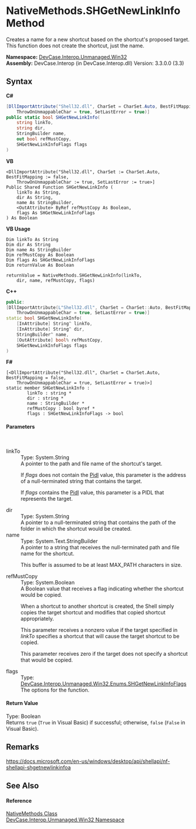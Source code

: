 # NativeMethods.SHGetNewLinkInfo Method 
 

Creates a name for a new shortcut based on the shortcut's proposed target. This function does not create the shortcut, just the name.

**Namespace:**&nbsp;<a href="N_DevCase_Interop_Unmanaged_Win32">DevCase.Interop.Unmanaged.Win32</a><br />**Assembly:**&nbsp;DevCase.Interop (in DevCase.Interop.dll) Version: 3.3.0.0 (3.3)

## Syntax

**C#**<br />
``` C#
[DllImportAttribute("Shell32.dll", CharSet = CharSet.Auto, BestFitMapping = false, 
	ThrowOnUnmappableChar = true, SetLastError = true)]
public static bool SHGetNewLinkInfo(
	string linkTo,
	string dir,
	StringBuilder name,
	out bool refMustCopy,
	SHGetNewLinkInfoFlags flags
)
```

**VB**<br />
``` VB
<DllImportAttribute("Shell32.dll", CharSet := CharSet.Auto, BestFitMapping := false, 
	ThrowOnUnmappableChar := true, SetLastError := true>]
Public Shared Function SHGetNewLinkInfo ( 
	linkTo As String,
	dir As String,
	name As StringBuilder,
	<OutAttribute> ByRef refMustCopy As Boolean,
	flags As SHGetNewLinkInfoFlags
) As Boolean
```

**VB Usage**<br />
``` VB Usage
Dim linkTo As String
Dim dir As String
Dim name As StringBuilder
Dim refMustCopy As Boolean
Dim flags As SHGetNewLinkInfoFlags
Dim returnValue As Boolean

returnValue = NativeMethods.SHGetNewLinkInfo(linkTo, 
	dir, name, refMustCopy, flags)
```

**C++**<br />
``` C++
public:
[DllImportAttribute(L"Shell32.dll", CharSet = CharSet::Auto, BestFitMapping = false, 
	ThrowOnUnmappableChar = true, SetLastError = true)]
static bool SHGetNewLinkInfo(
	[InAttribute] String^ linkTo, 
	[InAttribute] String^ dir, 
	StringBuilder^ name, 
	[OutAttribute] bool% refMustCopy, 
	SHGetNewLinkInfoFlags flags
)
```

**F#**<br />
``` F#
[<DllImportAttribute("Shell32.dll", CharSet = CharSet.Auto, BestFitMapping = false, 
	ThrowOnUnmappableChar = true, SetLastError = true)>]
static member SHGetNewLinkInfo : 
        linkTo : string * 
        dir : string * 
        name : StringBuilder * 
        refMustCopy : bool byref * 
        flags : SHGetNewLinkInfoFlags -> bool 

```


#### Parameters
&nbsp;<dl><dt>linkTo</dt><dd>Type: System.String<br />A pointer to the path and file name of the shortcut's target. 

 If *flags* does not contain the <a href="T_DevCase_Interop_Unmanaged_Win32_Enums_SHGetNewLinkInfoFlags">Pidl</a> value, this parameter is the address of a null-terminated string that contains the target. 

 If *flags* contains the <a href="T_DevCase_Interop_Unmanaged_Win32_Enums_SHGetNewLinkInfoFlags">Pidl</a> value, this parameter is a PIDL that represents the target.</dd><dt>dir</dt><dd>Type: System.String<br />A pointer to a null-terminated string that contains the path of the folder in which the shortcut would be created.</dd><dt>name</dt><dd>Type: System.Text.StringBuilder<br />A pointer to a string that receives the null-terminated path and file name for the shortcut. 

 This buffer is assumed to be at least MAX_PATH characters in size.</dd><dt>refMustCopy</dt><dd>Type: System.Boolean<br />A Boolean value that receives a flag indicating whether the shortcut would be copied. 

 When a shortcut to another shortcut is created, the Shell simply copies the target shortcut and modifies that copied shortcut appropriately. 

 This parameter receives a nonzero value if the target specified in *linkTo* specifies a shortcut that will cause the target shortcut to be copied. 

 This parameter receives zero if the target does not specify a shortcut that would be copied.</dd><dt>flags</dt><dd>Type: <a href="T_DevCase_Interop_Unmanaged_Win32_Enums_SHGetNewLinkInfoFlags">DevCase.Interop.Unmanaged.Win32.Enums.SHGetNewLinkInfoFlags</a><br />The options for the function.</dd></dl>

#### Return Value
Type: Boolean<br />Returns `true` (`True` in Visual Basic) if successful; otherwise, `false` (`False` in Visual Basic).

## Remarks
<a href="https://docs.microsoft.com/en-us/windows/desktop/api/shellapi/nf-shellapi-shgetnewlinkinfoa" target="_blank">https://docs.microsoft.com/en-us/windows/desktop/api/shellapi/nf-shellapi-shgetnewlinkinfoa</a>

## See Also


#### Reference
<a href="T_DevCase_Interop_Unmanaged_Win32_NativeMethods">NativeMethods Class</a><br /><a href="N_DevCase_Interop_Unmanaged_Win32">DevCase.Interop.Unmanaged.Win32 Namespace</a><br />